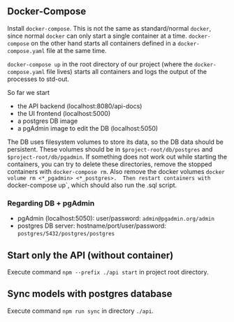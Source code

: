 ## Docker-Compose
Install `docker-compose`. This is not the same as standard/normal `docker`, since normal 
`docker` can only start a single container at a time. `docker-compose` on the other hand 
starts all containers defined in a `docker-compose.yaml` file at the same time. 

`docker-compose up` in the root directory of our project (where the `docker-compose.yaml` file lives) 
starts all containers and logs the output of the processes to std-out.

So far we start 
+ the API backend (localhost:8080/api-docs)
+ the UI frontend (localhost:5000)
+ a postgres DB image 
+ a pgAdmin image to edit the DB (localhost:5050)

The DB uses filesystem volumes to store its data, so the DB data should be persistent. 
These volumes should be in `$project-root/db/postgres` and `$project-root/db/pgadmin`. 
If something does not work out while starting the containers, you can try to delete these 
directories, remove the stopped containers with `docker-compose rm`. 
Also remove the docker volumes `docker volume rm <*_pgadmin> <*_postgres>. 
Then restart containers with `docker-compose up`, which should also run the .sql script.

### Regarding DB + pgAdmin
+ pgAdmin (localhost:5050): user/password: `admin@pgadmin.org/admin`
+ postgres DB server: hostname/port/user/password: `postgres/5432/postgres/postgres`

## Start only the API (without container)
Execute command `npm --prefix ./api start` in project root directory.

## Sync models with postgres database
Execute command `npm run sync` in directory `./api`.
